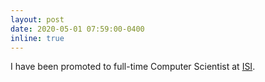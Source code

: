 ```yaml
---
layout: post
date: 2020-05-01 07:59:00-0400
inline: true
---
```


I have been promoted to full-time Computer Scientist at [ISI](https://www.isi.edu/).
